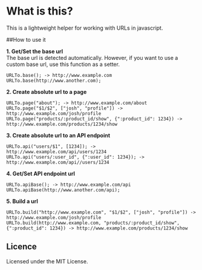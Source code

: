What is this?
===============

This is a lightweight helper for working with URLs in javascript.

##How to use it

**1. Get/Set the base url**  
The base url is detected automatically. However, if you want to use a custom base url, use this function as a setter.

    URLTo.base(); -> http://www.example.com
    URLTo.base(http://www.another.com);
    
**2. Create absolute url to a page**

    URLTo.page("about"); -> http://www.example.com/about
    URLTo.page("$1/$2", ["josh", "profile"]) -> http://www.example.com/josh/profile
    URLTo.page("products/:product_id/show", {":product_id": 1234}) -> http://www.example.com/products/1234/show

    
**3. Create absolute url to an API endpoint**

    URLTo.api("users/$1", [1234]); -> http://www.example.com/api/users/1234
    URLTo.api("users/:user_id", {":user_id": 1234}); -> http://www.example.com/api//users/1234
    

**4. Get/Set API endpoint url**

    URLTo.apiBase(); -> http://www.example.com/api
    URLTo.apiBase(http://www.another.com/api);

**5. Build a url**

    URLTo.build("http://www.example.com", "$1/$2", ["josh", "profile"]) -> http://www.example.com/josh/profile
    URLTo.build(http://www.example.com, "products/:product_id/show", {":product_id": 1234}) -> http://www.example.com/products/1234/show    
    
    
    
## Licence

Licensed under the MIT License.